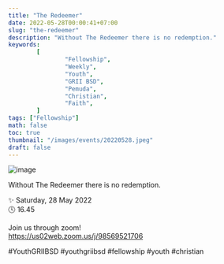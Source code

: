 ```yaml
---
title: "The Redeemer"
date: 2022-05-28T00:00:41+07:00
slug: "the-redeemer"
description: "Without The Redeemer there is no redemption."
keywords:
        [
                "Fellowship",
                "Weekly",
                "Youth",
                "GRII BSD",
                "Pemuda",
                "Christian",
                "Faith",
        ]
tags: ["Fellowship"]
math: false
toc: true
thumbnail: "/images/events/20220528.jpeg"
draft: false
---
```


![image](/images/events/20220528.jpeg)

Without The Redeemer there is no redemption.

✨ Saturday, 28 May 2022\
🕓 16.45

Join us through zoom!\
https://us02web.zoom.us/j/98569521706

#YouthGRIIBSD #youthgriibsd #fellowship #youth #christian
